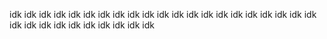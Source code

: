 idk idk idk idk idk idk idk idk idk idk idk idk idk idk idk idk idk idk idk idk idk idk idk idk idk idk idk idk idk idk idk
